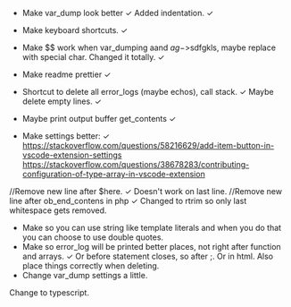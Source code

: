 - Make var_dump look better ✓ Added indentation. ✓
- Make keyboard shortcuts. ✓
- Make $$ work when var_dumping aand $ag->$sdfgkls, maybe replace with special char. Changed it totally. ✓
- Make readme prettier ✓
- Shortcut to delete all error_logs (maybe echos), call stack. ✓ Maybe delete empty lines. ✓
- Maybe print output buffer get_contents ✓

- Make settings better: ✓
https://stackoverflow.com/questions/58216629/add-item-button-in-vscode-extension-settings 
https://stackoverflow.com/questions/38678283/contributing-configuration-of-type-array-in-vscode-extension

//Remove new line after $here. ✓ Doesn't work on last line. 
//Remove new line after ob_end_contens in php ✓ Changed to rtrim so only last whitespace gets removed.


- Make so you can use string like template literals and when you do that you can choose to use double quotes.
- Make so error_log will be printed better places, not right after function and arrays. ✓ Or before statement closes, so after ;. Or in html. Also place things correctly when deleting.
- Change var_dump settings a little.

 Change to typescript.